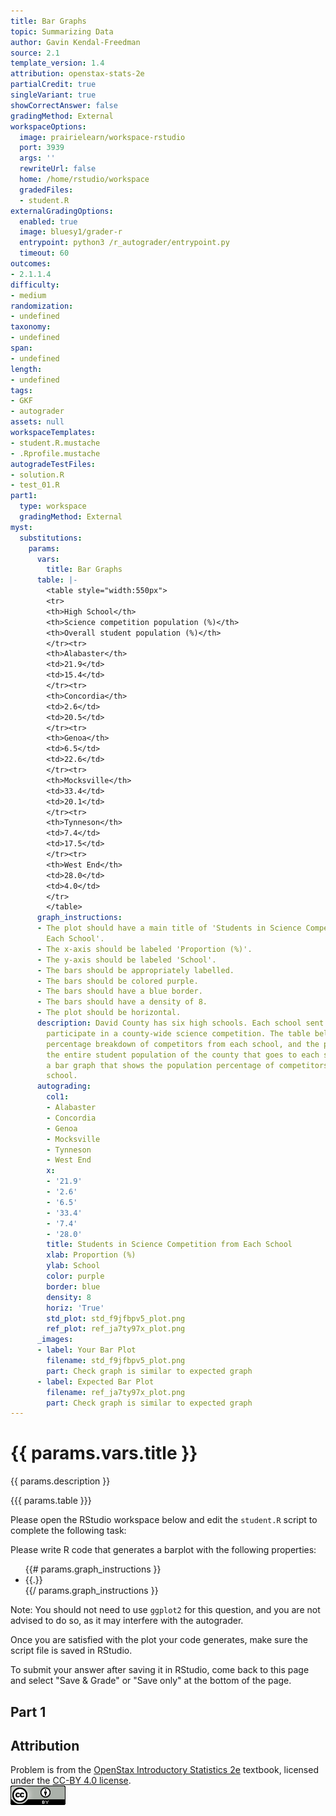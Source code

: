 ```yaml
---
title: Bar Graphs
topic: Summarizing Data
author: Gavin Kendal-Freedman
source: 2.1
template_version: 1.4
attribution: openstax-stats-2e
partialCredit: true
singleVariant: true
showCorrectAnswer: false
gradingMethod: External
workspaceOptions:
  image: prairielearn/workspace-rstudio
  port: 3939
  args: ''
  rewriteUrl: false
  home: /home/rstudio/workspace
  gradedFiles:
  - student.R
externalGradingOptions:
  enabled: true
  image: bluesy1/grader-r
  entrypoint: python3 /r_autograder/entrypoint.py
  timeout: 60
outcomes:
- 2.1.1.4
difficulty:
- medium
randomization:
- undefined
taxonomy:
- undefined
span:
- undefined
length:
- undefined
tags:
- GKF
- autograder
assets: null
workspaceTemplates:
- student.R.mustache
- .Rprofile.mustache
autogradeTestFiles:
- solution.R
- test_01.R
part1:
  type: workspace
  gradingMethod: External
myst:
  substitutions:
    params:
      vars:
        title: Bar Graphs
      table: |-
        <table style="width:550px">
        <tr>
        <th>High School</th>
        <th>Science competition population (%)</th>
        <th>Overall student population (%)</th>
        </tr><tr>
        <th>Alabaster</th>
        <td>21.9</td>
        <td>15.4</td>
        </tr><tr>
        <th>Concordia</th>
        <td>2.6</td>
        <td>20.5</td>
        </tr><tr>
        <th>Genoa</th>
        <td>6.5</td>
        <td>22.6</td>
        </tr><tr>
        <th>Mocksville</th>
        <td>33.4</td>
        <td>20.1</td>
        </tr><tr>
        <th>Tynneson</th>
        <td>7.4</td>
        <td>17.5</td>
        </tr><tr>
        <th>West End</th>
        <td>28.0</td>
        <td>4.0</td>
        </tr>
        </table>
      graph_instructions:
      - The plot should have a main title of 'Students in Science Competition from
        Each School'.
      - The x-axis should be labeled 'Proportion (%)'.
      - The y-axis should be labeled 'School'.
      - The bars should be appropriately labelled.
      - The bars should be colored purple.
      - The bars should have a blue border.
      - The bars should have a density of 8.
      - The plot should be horizontal.
      description: David County has six high schools. Each school sent students to
        participate in a county-wide science competition. The table below shows the
        percentage breakdown of competitors from each school, and the percentage of
        the entire student population of the county that goes to each school. Construct
        a bar graph that shows the population percentage of competitors from each
        school.
      autograding:
        col1:
        - Alabaster
        - Concordia
        - Genoa
        - Mocksville
        - Tynneson
        - West End
        x:
        - '21.9'
        - '2.6'
        - '6.5'
        - '33.4'
        - '7.4'
        - '28.0'
        title: Students in Science Competition from Each School
        xlab: Proportion (%)
        ylab: School
        color: purple
        border: blue
        density: 8
        horiz: 'True'
        std_plot: std_f9jfbpv5_plot.png
        ref_plot: ref_ja7ty97x_plot.png
      _images:
      - label: Your Bar Plot
        filename: std_f9jfbpv5_plot.png
        part: Check graph is similar to expected graph
      - label: Expected Bar Plot
        filename: ref_ja7ty97x_plot.png
        part: Check graph is similar to expected graph
---
```

# {{ params.vars.title }}
{{ params.description }}

{{{ params.table }}}

<pl-card title="Instructions">

Please open the RStudio workspace below and edit the `student.R` script to complete the following task:

Please write R code that generates a barplot with the following properties:

<ul>
{{# params.graph_instructions }}
  <li>{{.}}</li>
{{/ params.graph_instructions }}
</ul>

Note: You should not need to use `ggplot2` for this question, and you are not advised to do so, as it may interfere with the autograder.

Once you are satisfied with the plot your code generates, make sure the script file is saved in RStudio.

To submit your answer after saving it in RStudio, come back to this page and select "Save & Grade" or "Save only" at the bottom of the page.

</pl-card>

## Part 1

## Attribution

Problem is from the [OpenStax Introductory Statistics 2e](https://openstax.org/books/introductory-statistics-2e) textbook, licensed under the [CC-BY 4.0 license](https://creativecommons.org/licenses/by/4.0/).<br>![Image representing the Creative Commons 4.0 BY license.](https://raw.githubusercontent.com/firasm/bits/master/by.png)